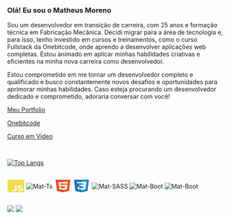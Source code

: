 ### Olá! Eu sou o Matheus Moreno

Sou um desenvolvedor em transição de carreira, com 25 anos e formação técnica em Fabricação Mecânica. Decidi migrar para a área de tecnologia e, para isso, tenho investido em cursos e treinamentos, como o curso Fullstack da Onebitcode, onde aprendo a desenvolver aplicações web completas. Estou animado em aplicar minhas habilidades criativas e eficientes na minha nova carreira como desenvolvedor.

Estou comprometido em me tornar um desenvolvedor completo e qualificado e busco constantemente novos desafios e oportunidades para aprimorar minhas habilidades. Caso esteja procurando um desenvolvedor dedicado e comprometido, adoraria conversar com você!

<a href="https://onebitcode.com/lp/](https://matheusmorenocf.github.io/portfolio/index.html" target="_blank" title="Meu Portfolio">Meu Portfolio</a>

<a href="https://onebitcode.com/lp/" target="_blank" title="Site da Onebitcode">Onebitcode</a>

<a href="https://www.cursoemvideo.com/" target="_blank" title="Site do Curso em Video">Curso em Video</a>

<br>

[![Top Langs](https://github-readme-stats.vercel.app/api/top-langs/?username=matheusmorenocf&layout=compact)](https://github.com/matheusmorenocf/github-readme-stats)

<div style="display: inline_block"><br>
  <img align="center" alt="Mat-Js" height="30" width="40" src="https://raw.githubusercontent.com/devicons/devicon/master/icons/javascript/javascript-plain.svg">
  <img align="center" alt="Mat-Ts" height="30" width="40" src="https://cdn.jsdelivr.net/gh/devicons/devicon/icons/typescript/typescript-original.svg">
  <img align="center" alt="Mat-HTML" height="30" width="40" src="https://raw.githubusercontent.com/devicons/devicon/master/icons/html5/html5-original.svg">
  <img align="center" alt="Mat-CSS" height="30" width="40" src="https://raw.githubusercontent.com/devicons/devicon/master/icons/css3/css3-original.svg">
  <img align="center" alt="Mat-SASS" height="30" width="40" src="https://cdn.jsdelivr.net/gh/devicons/devicon/icons/sass/sass-original.svg">
  <img align="center" alt="Mat-Boot" height="30" width="40" src="https://cdn.jsdelivr.net/gh/devicons/devicon/icons/bootstrap/bootstrap-original.svg">
  <img align="center" alt="Mat-Boot" height="30" width="40" src="https://cdn.jsdelivr.net/gh/devicons/devicon/icons/react/react-original.svg" />
</div>
  
  ##
 
<div> 
  <a href="https://instagram.com/morenocf01" target="_blank"><img src="https://img.shields.io/badge/-Instagram-%23E4405F?style=for-the-badge&logo=instagram&logoColor=white" target="_blank"></a>
  <a href="https://www.linkedin.com/in/matheus-freitas-6373b7128/" target="_blank"><img src="https://img.shields.io/badge/-LinkedIn-%230077B5?style=for-the-badge&logo=linkedin&logoColor=white" target="_blank"></a> 
 
</div>
